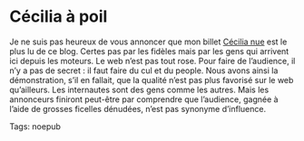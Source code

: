 # Cécilia à poil

Je ne suis pas heureux de vous annoncer que mon billet [Cécilia nue](http://blog.tcrouzet.com/2007/09/27/cecilia-nue/) est le plus lu de ce blog. Certes pas par les fidèles mais par les gens qui arrivent ici depuis les moteurs. Le web n’est pas tout rose. Pour faire de l’audience, il n’y a pas de secret : il faut faire du cul et du people. Nous avons ainsi la démonstration, s’il en fallait, que la qualité n’est pas plus favorisé sur le web qu’ailleurs. Les internautes sont des gens comme les autres. Mais les annonceurs finiront peut-être par comprendre que l’audience, gagnée à l’aide de grosses ficelles dénudées, n’est pas synonyme d’influence.

Tags: noepub